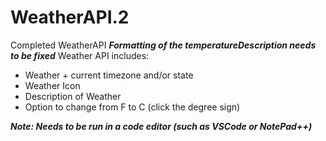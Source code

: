 # WeatherAPI.2

Completed WeatherAPI
***Formatting of the temperatureDescription needs to be fixed***
Weather API includes: 
- Weather + current timezone and/or state 
- Weather Icon 
- Description of Weather
- Option to change from F to C (click the degree sign)

***Note: Needs to be run in a code editor (such as VSCode or NotePad++)***
